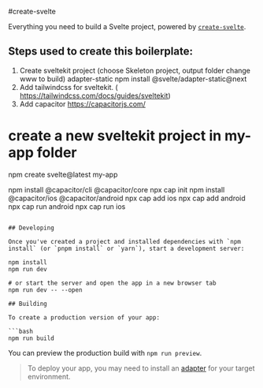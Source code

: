 #create-svelte

Everything you need to build a Svelte project, powered by [`create-svelte`](https://github.com/sveltejs/kit/tree/master/packages/create-svelte).

## Steps used to create this boilerplate:

1.  Create sveltekit project (choose Skeleton project, output folder change www to build)
    adapter-static npm install @svelte/adapter-static@next
2.  Add tailwindcss for sveltekit. ( https://tailwindcss.com/docs/guides/sveltekit)
3.  Add capacitor https://capacitorjs.com/

# create a new sveltekit project in my-app folder

npm create svelte@latest my-app

npm install @capacitor/cli @capacitor/core
npx cap init
npm install @capacitor/ios @capacitor/android
npx cap add ios
npx cap add android
npx cap run android
npx cap run ios

````

## Developing

Once you've created a project and installed dependencies with `npm install` (or `pnpm install` or `yarn`), start a development server:

npm install
npm run dev

# or start the server and open the app in a new browser tab
npm run dev -- --open

## Building

To create a production version of your app:

```bash
npm run build
````

You can preview the production build with `npm run preview`.

> To deploy your app, you may need to install an [adapter](https://kit.svelte.dev/docs/adapters) for your target environment.
